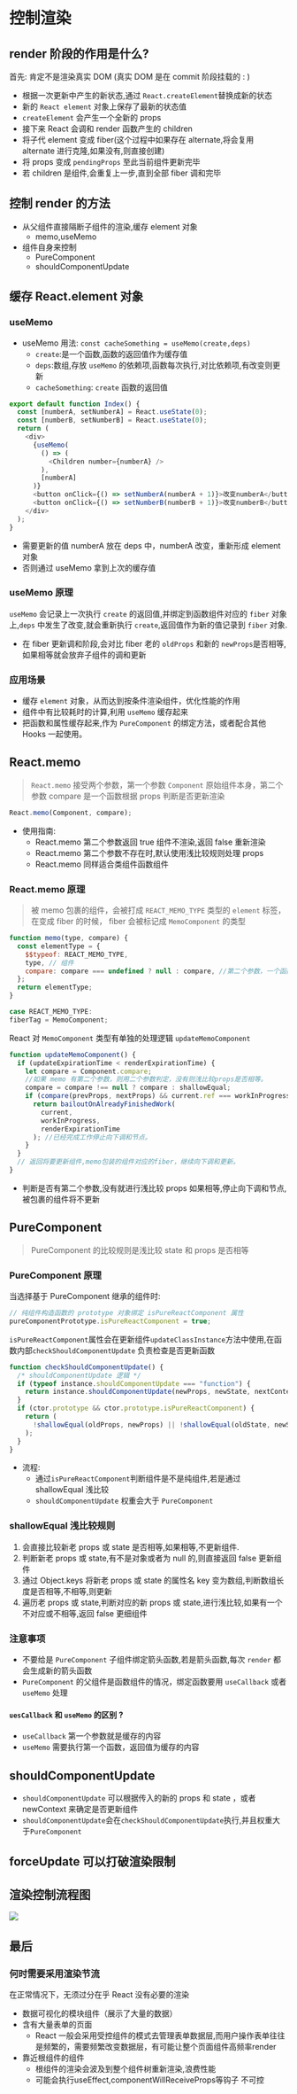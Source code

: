 # 控制渲染

## render 阶段的作用是什么?

首先: 肯定不是渲染真实 DOM (真实 DOM 是在 commit 阶段挂载的 : )

- 根据一次更新中产生的新状态,通过 `React.createElement`替换成新的状态
- 新的 `React element` 对象上保存了最新的状态值
- `createElement` 会产生一个全新的 props
- 接下来 React 会调和 render 函数产生的 children
- 将子代 element 变成 fiber(这个过程中如果存在 alternate,将会复用 alternate 进行克隆,如果没有,则直接创建)
- 将 props 变成 `pendingProps` 至此当前组件更新完毕
- 若 children 是组件,会重复上一步,直到全部 fiber 调和完毕

## 控制 render 的方法

- 从父组件直接隔断子组件的渲染,缓存 element 对象
  - memo,useMemo
- 组件自身来控制
  - PureComponent
  - shouldComponentUpdate

## 缓存 React.element 对象

### useMemo

- useMemo 用法: `const cacheSomething = useMemo(create,deps)`
  - `create`:是一个函数,函数的返回值作为缓存值
  - `deps`:数组,存放 `useMemo` 的依赖项,函数每次执行,对比依赖项,有改变则更新
  - `cacheSomething`: `create` 函数的返回值

```js
export default function Index() {
  const [numberA, setNumberA] = React.useState(0);
  const [numberB, setNumberB] = React.useState(0);
  return (
    <div>
      {useMemo(
        () => (
          <Children number={numberA} />
        ),
        [numberA]
      )}
      <button onClick={() => setNumberA(numberA + 1)}>改变numberA</button>
      <button onClick={() => setNumberB(numberB + 1)}>改变numberB</button>
    </div>
  );
}
```

- 需要更新的值 numberA 放在 deps 中，numberA 改变，重新形成 element 对象
- 否则通过 useMemo 拿到上次的缓存值

### useMemo 原理

`useMemo` 会记录上一次执行 `create` 的返回值,并绑定到函数组件对应的 `fiber` 对象上,`deps` 中发生了改变,就会重新执行 `create`,返回值作为新的值记录到 `fiber` 对象.

- 在 fiber 更新调和阶段,会对比 fiber 老的 `oldProps` 和新的 `newProps`是否相等,如果相等就会放弃子组件的调和更新

### 应用场景

- 缓存 `element` 对象，从而达到按条件渲染组件，优化性能的作用
- 组件中有比较耗时的计算,利用 `useMemo` 缓存起来
- 把函数和属性缓存起来,作为 `PureComponent` 的绑定方法，或者配合其他 Hooks 一起使用。

## React.memo

> `React.memo` 接受两个参数，第一个参数 `Component` 原始组件本身，第二个参数 compare 是一个函数根据 props 判断是否更新渲染

```js
React.memo(Component, compare);
```

- 使用指南:
  - React.memo 第二个参数返回 true 组件不渲染,返回 false 重新渲染
  - React.memo 第二个参数不存在时,默认使用浅比较规则处理 props
  - React.memo 同样适合类组件函数组件

### React.memo 原理

> 被 memo 包裹的组件，会被打成 `REACT_MEMO_TYPE` 类型的 `element` 标签，在变成 fiber 的时候， fiber 会被标记成 `MemoComponent` 的类型

```js
function memo(type, compare) {
  const elementType = {
    $$typeof: REACT_MEMO_TYPE,
    type, // 组件
    compare: compare === undefined ? null : compare, //第二个参数，一个函数用于判断prop，控制更新方向。
  };
  return elementType;
}

case REACT_MEMO_TYPE:
fiberTag = MemoComponent;
```

React 对 `MemoComponent` 类型有单独的处理逻辑 `updateMemoComponent`

```js
function updateMemoComponent() {
  if (updateExpirationTime < renderExpirationTime) {
    let compare = Component.compare;
    //如果 memo 有第二个参数，则用二个参数判定，没有则浅比较props是否相等。
    compare = compare !== null ? compare : shallowEqual;
    if (compare(prevProps, nextProps) && current.ref === workInProgress.ref) {
      return bailoutOnAlreadyFinishedWork(
        current,
        workInProgress,
        renderExpirationTime
      ); //已经完成工作停止向下调和节点。
    }
  }
  // 返回将要更新组件,memo包装的组件对应的fiber，继续向下调和更新。
}
```

- 判断是否有第二个参数,没有就进行浅比较 props 如果相等,停止向下调和节点,被包裹的组件将不更新

## PureComponent

> PureComponent 的比较规则是浅比较 state 和 props 是否相等

### PureComponent 原理

当选择基于 PureComponent 继承的组件时:

```js
// 纯组件构造函数的 prototype 对象绑定 isPureReactComponent 属性
pureComponentPrototype.isPureReactComponent = true;
```

`isPureReactComponent`属性会在更新组件`updateClassInstance`方法中使用,在函数内部`checkShouldComponentUpdate` 负责检查是否更新函数

```js
function checkShouldComponentUpdate() {
  /* shouldComponentUpdate 逻辑 */
  if (typeof instance.shouldComponentUpdate === "function") {
    return instance.shouldComponentUpdate(newProps, newState, nextContext);
  }
  if (ctor.prototype && ctor.prototype.isPureReactComponent) {
    return (
      !shallowEqual(oldProps, newProps) || !shallowEqual(oldState, newState)
    );
  }
}
```

- 流程:
  - 通过`isPureReactComponent`判断组件是不是纯组件,若是通过 shallowEqual 浅比较
  - `shouldComponentUpdate` 权重会大于 `PureComponent`

### shallowEqual 浅比较规则

1. 会直接比较新老 props 或 state 是否相等,如果相等,不更新组件.
2. 判断新老 props 或 state,有不是对象或者为 null 的,则直接返回 false 更新组件
3. 通过 Object.keys 将新老 props 或 state 的属性名 key 变为数组,判断数组长度是否相等,不相等,则更新
4. 遍历老 props 或 state,判断对应的新 props 或 state,进行浅比较,如果有一个不对应或不相等,返回 false 更细组件

### 注意事项

- 不要给是 `PureComponent` 子组件绑定箭头函数,若是箭头函数,每次 `render` 都会生成新的箭头函数
- `PureComponent` 的父组件是函数组件的情况，绑定函数要用 `useCallback` 或者 `useMemo` 处理

#### `uesCallback` 和 `useMemo` 的区别 ?

- `useCallback` 第一个参数就是缓存的内容
- `useMemo` 需要执行第一个函数，返回值为缓存的内容

## shouldComponentUpdate

- `shouldComponentUpdate` 可以根据传入的新的 props 和 state ，或者 newContext 来确定是否更新组件
- `shouldComponentUpdate`会在`checkShouldComponentUpdate`执行,并且权重大于`PureComponent`

## forceUpdate 可以打破渲染限制

## 渲染控制流程图

![](https://pic.qingsds.cn/3df03000a39549bead3c84750c62576c~tplv-k3u1fbpfcp-watermark.awebp?imgqsds)

## 最后

### 何时需要采用渲染节流

在正常情况下，无须过分在乎 React 没有必要的渲染

- 数据可视化的模块组件（展示了大量的数据）
- 含有大量表单的页面
  - React 一般会采用受控组件的模式去管理表单数据层,而用户操作表单往往是频繁的，需要频繁改变数据层，有可能让整个页面组件高频率render
- 靠近根组件的组件
  - 根组件的渲染会波及到整个组件树重新渲染,浪费性能
  - 可能会执行useEffect,componentWillReceiveProps等钩子 不可控

